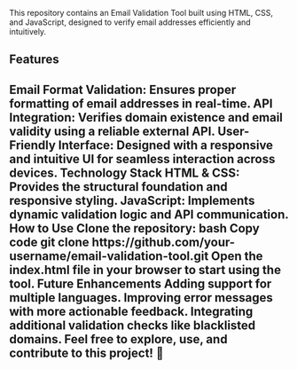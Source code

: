 This repository contains an Email Validation Tool built using HTML, CSS, and JavaScript, designed to verify email addresses efficiently and intuitively.
<br>
<h2>Features<h2>
Email Format Validation: Ensures proper formatting of email addresses in real-time.
API Integration: Verifies domain existence and email validity using a reliable external API.
User-Friendly Interface: Designed with a responsive and intuitive UI for seamless interaction across devices.
Technology Stack
HTML & CSS: Provides the structural foundation and responsive styling.
JavaScript: Implements dynamic validation logic and API communication.
How to Use
Clone the repository:
bash
Copy code
git clone https://github.com/your-username/email-validation-tool.git  
Open the index.html file in your browser to start using the tool.
Future Enhancements
Adding support for multiple languages.
Improving error messages with more actionable feedback.
Integrating additional validation checks like blacklisted domains.
Feel free to explore, use, and contribute to this project! 🚀
